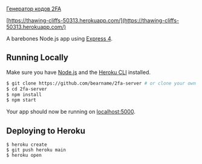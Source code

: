 [Генератор кодов 2FA](https://freelance.habr.com/tasks/390751)

[https://thawing-cliffs-50313.herokuapp.com/](https://thawing-cliffs-50313.herokuapp.com/)

A barebones Node.js app using [Express 4](http://expressjs.com/).

## Running Locally

Make sure you have [Node.js](http://nodejs.org/) and the [Heroku CLI](https://cli.heroku.com/) installed.

```sh
$ git clone https://github.com/bearname/2fa-server # or clone your own fork
$ cd 2fa-server
$ npm install
$ npm start
```

Your app should now be running on [localhost:5000](http://localhost:5000/).

## Deploying to Heroku

```
$ heroku create
$ git push heroku main
$ heroku open
```